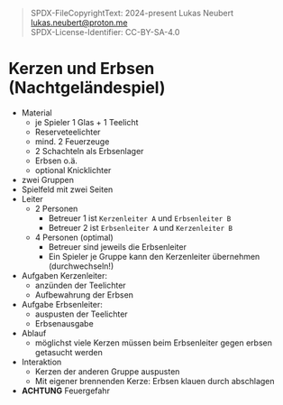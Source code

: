 > SPDX-FileCopyrightText: 2024-present Lukas Neubert <lukas.neubert@proton.me><br>
> SPDX-License-Identifier: CC-BY-SA-4.0

# Kerzen und Erbsen (Nachtgeländespiel)
- Material
  - je Spieler 1 Glas + 1 Teelicht
  - Reserveteelichter
  - mind. 2 Feuerzeuge
  - 2 Schachteln als Erbsenlager
  - Erbsen o.ä.
  - optional Knicklichter
- zwei Gruppen
- Spielfeld mit zwei Seiten
- Leiter
  - 2 Personen
    - Betreuer 1 ist `Kerzenleiter A` und `Erbsenleiter B`
    - Betreuer 2 ist `Erbsenleiter A` und `Kerzenleiter B`
  - 4 Personen (optimal)
    - Betreuer sind jeweils die Erbsenleiter
    - Ein Spieler je Gruppe kann den Kerzenleiter übernehmen (durchwechseln!)
- Aufgaben Kerzenleiter:
  - anzünden der Teelichter
  - Aufbewahrung der Erbsen
- Aufgabe Erbsenleiter:
  - auspusten der Teelichter
  - Erbsenausgabe
- Ablauf
  - möglichst viele Kerzen müssen beim Erbsenleiter gegen erbsen getasucht werden
- Interaktion
  - Kerzen der anderen Gruppe auspusten
  - Mit eigener brennenden Kerze: Erbsen klauen durch abschlagen
- **ACHTUNG** Feuergefahr

